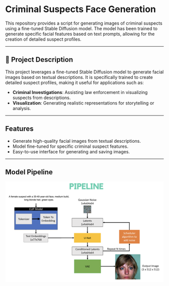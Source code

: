 # Criminal Suspects Face Generation

This repository provides a script for generating images of criminal suspects using a fine-tuned Stable Diffusion model. The model has been trained to generate specific facial features based on text prompts, allowing for the creation of detailed suspect profiles.

---

## 📜 **Project Description**

This project leverages a fine-tuned Stable Diffusion model to generate facial images based on textual descriptions. It is specifically trained to create detailed suspect profiles, making it useful for applications such as:

- **Criminal Investigations**: Assisting law enforcement in visualizing suspects from descriptions.
- **Visualization**: Generating realistic representations for storytelling or analysis.

---

## **Features**
- Generate high-quality facial images from textual descriptions.
- Model fine-tuned for specific criminal suspect features.
- Easy-to-use interface for generating and saving images.

---

## **Model Pipeline**
![Alt Text](https://github.com/adhi1702/Criminal-Suspect-Face-Generation-using-finetuned-Stable-Diffusion-Model/blob/main/Model_Pipeline.png "Pipeline")
